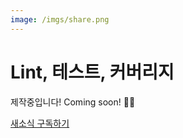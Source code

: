 ```yaml
---
image: /imgs/share.png
---
```


# Lint, 테스트, 커버리지

제작중입니다! Coming soon! 👨‍💻

[새소식 구독하기](https://bit.ly/k8s-guide-link)
